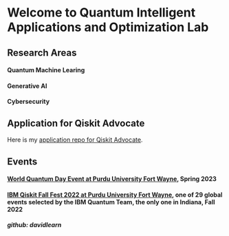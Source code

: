 # Welcome to Quantum Intelligent Applications and Optimization Lab
## Research Areas
#### Quantum Machine Learing

#### Generative AI

#### Cybersecurity

## Application for Qiskit Advocate
Here is my [application repo for Qiskit Advocate](https://github.com/davidlearn/qiskitAdvocateApplication#readme).
## Events
#### [World Quantum Day Event at Purdu University Fort Wayne](https://worldquantumday.org/events/intro-to-quantum-computing-its-applications/), Spring 2023
#### [IBM Qiskit Fall Fest 2022 at Purdu University Fort Wayne](https://qiskit.org/events/fall-fest/), one of 29 global events selected by the IBM Quantum Team, the only one in Indiana, Fall 2022




##### github: davidlearn
